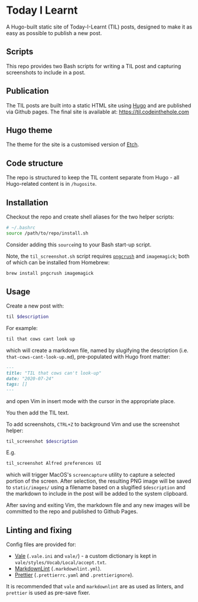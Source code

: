 # Today I Learnt

A Hugo-built static site of Today-I-Learnt (TIL) posts, designed to make it as
easy as possible to publish a new post.

## Scripts

This repo provides two Bash scripts for writing a TIL post and capturing
screenshots to include in a post.

## Publication

The TIL posts are built into a static HTML site using [Hugo](https://gohugo.io/)
and are published via Github pages. The final site is available at:
https://til.codeinthehole.com

## Hugo theme

The theme for the site is a customised version of
[Etch](https://github.com/LukasJoswiak/etch).

## Code structure

The repo is structured to keep the TIL content separate from Hugo - all
Hugo-related content is in `/hugosite`.

## Installation

Checkout the repo and create shell aliases for the two helper scripts:

```bash
# ~/.bashrc
source /path/to/repo/install.sh
```

Consider adding this `source`ing to your Bash start-up script.

Note, the `til_screenshot.sh` script requires
[`pngcrush`](https://pmt.sourceforge.io/pngcrush/) and `imagemagick`; both of
which can be installed from Homebrew:

```sh
brew install pngcrush imagemagick
```

## Usage

Create a new post with:

```sh
til $description
```

For example:

```sh
til that cows cant look up
```

which will create a markdown file, named by slugifying the description (i.e.
`that-cows-cant-look-up.md`), pre-populated with Hugo front matter:

```markdown
---
title: "TIL that cows can't look-up"
date: "2020-07-24"
tags: []
---
```

and open Vim in insert mode with the cursor in the appropriate place.

You then add the TIL text.

To add screenshots, `CTRL+Z` to background Vim and use the screenshot helper:

```sh
til_screenshot $description
```

E.g.

```sh
til_screenshot Alfred preferences UI
```

which will trigger MacOS's `screencapture` utility to capture a selected portion
of the screen. After selection, the resulting PNG image will be saved to
`static/images/` using a filename based on a slugified `$description` and the
markdown to include in the post will be added to the system clipboard.

After saving and exiting Vim, the markdown file and any new images will be
committed to the repo and published to Github Pages.

## Linting and fixing

Config files are provided for:

- [Vale](https://vale.sh/) (`.vale.ini` and `vale/`) - a custom dictionary is
  kept in `vale/styles/Vocab/Local/accept.txt`.
- [MarkdownLint](https://github.com/DavidAnson/markdownlint)
  (`.markdownlint.yml`).
- [Prettier](https://prettier.io/) (`.prettierrc.yaml` and `.prettierignore`).

It is recommended that `vale` and `markdownlint` are as used as linters, and
`prettier` is used as pre-save fixer.
